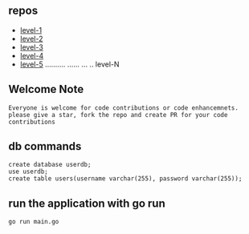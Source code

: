 ## repos

* [level-1](https://github.com/reddynn/golang-mysql-user-registration-level-1)
* [level-2](https://github.com/reddynn/golang-mysql-user-registration-level-2)
* [level-3](https://github.com/reddynn/golang-mysql-user-registration-level-3)
* [level-4](https://github.com/reddynn/golang-mysql-user-registration-level-4)
* [level-5](https://github.com/reddynn/golang-mysql-user-registration-level-5)
..........
......
...
..
level-N
## Welcome Note

```
Everyone is welcome for code contributions or code enhancemnets.
please give a star, fork the repo and create PR for your code contributions
```
## db commands

```
create database userdb;
use userdb;
create table users(username varchar(255), password varchar(255));
```
## run the application with go run

```
go run main.go
```
